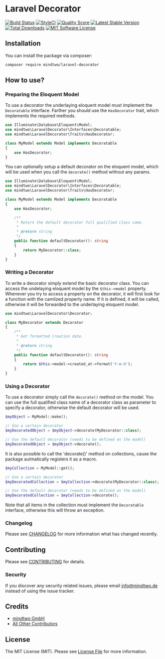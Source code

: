 # Laravel Decorator
[![Build Status](https://travis-ci.org/mindtwo/laravel-decorator.svg?branch=master)](https://travis-ci.org/mindtwo/laravel-decorator)
[![StyleCI](https://styleci.io/repos/228616529/shield)](https://styleci.io/repos/159368194)
[![Quality Score](https://img.shields.io/scrutinizer/g/mindtwo/laravel-decorator.svg?style=flat-square)](https://scrutinizer-ci.com/g/mindtwo/laravel-decorator)
[![Latest Stable Version](https://img.shields.io/packagist/v/mindtwo/laravel-decorator?style=flat-square)](https://packagist.org/packages/mindtwo/laravel-decorator)
[![Total Downloads](https://img.shields.io/packagist/dt/mindtwo/laravel-decorator?style=flat-square)](https://packagist.org/packages/mindtwo/laravel-decorator)
[![MIT Software License](https://img.shields.io/badge/license-MIT-blue.svg?style=flat-square)](LICENSE.md)

## Installation

You can install the package via composer:

```bash
composer require mindtwo/laravel-decorator
```

## How to use?

### Preparing the Eloquent Model

To use a decorator the underlaying eloquent model must implement the `Decoratable` interface. 
Farther you should use the `HasDecorator` trait, which implements the required methods.

```php
use Illuminate\Database\Eloquent\Model;
use mindtwo\LaravelDecorator\Interfaces\Decoratable;
use mindtwo\LaravelDecorator\Traits\HasDecorator;

class MyModel extends Model implements Decoratable
{
    use HasDecorator;
}
```

You can optionally setup a default decorator on the eloquent model, 
which will be used when you call the `decorate()` method without any params.

```php
use Illuminate\Database\Eloquent\Model;
use mindtwo\LaravelDecorator\Interfaces\Decoratable;
use mindtwo\LaravelDecorator\Traits\HasDecorator;

class MyModel extends Model implements Decoratable
{
    use HasDecorator;

    /**
     * Return the default decorator full qualified class name.
     *
     * @return string
     */
    public function defaultDecorator(): string
    {
        return MyDecorator::class;
    }
}
```

### Writing a Decorator

To write a decorator simply extend the basic decorator class. 
You can access the undelaying eloquent model by the `$this->model` property. 
Whenever you try to access a property on the decorator, it will first look for 
a function with the camilzed property name. If it is defined, it will be called,
otherwise it will be forwarded to the underlaying eloquent model.  

```php
use mindtwo\LaravelDecorator\Decorator;

class MyDecorator extends Decorator
{
    /**
     * Get formatted creation date.
     *
     * @return string
     */
    public function defaultDecorator(): string
    {
        return $this->model->created_at->format('Y-m-d');
    }
}
```

### Using a Decorator

To use a decorator simply call the `decorate()` method on the model. 
You can use the full qualified class name of a decorator class as parameter to
specify a decorator, otherwise the default decorator will be used.

```php
$myObject = MyModel::make();

// Use a certain decorator
$myDecoratedObject = $myObject->decorate(MyDecorator::class);

// Use the default decorator (needs to be defined on the model)
$myDecoratedObject = $myObject->decorate();
```

It is also possible to call the 'decorate()' method on collections, cause
the package autmatically registers it as a macro.

```php
$myCollection = MyModel::get();

// Use a certain decorator
$myDecoratedCollection = $myCollection->decorate(MyDecorator::class);

// Use the default decorator (needs to be defined on the model)
$myDecoratedCollection = $myCollection->decorate();
```

Note that all items in the collection must implement the `Decoratable` interface, 
otherwise this will throw an exception. 


### Changelog

Please see [CHANGELOG](CHANGELOG.md) for more information what has changed recently.

## Contributing

Please see [CONTRIBUTING](CONTRIBUTING.md) for details.

### Security

If you discover any security related issues, please email info@mindtwo.de instead of using the issue tracker.

## Credits

- [mindtwo GmbH](https://github.com/mindtwo)
- [All Other Contributors](../../contributors)

## License

The MIT License (MIT). Please see [License File](LICENSE.md) for more information.
 
